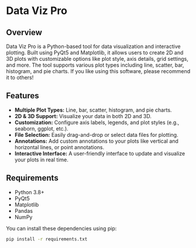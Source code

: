 # Data Viz Pro

## Overview
Data Viz Pro is a Python-based tool for data visualization and interactive plotting. Built using PyQt5 and Matplotlib, it allows users to create 2D and 3D plots with customizable options like plot style, axis details, grid settings, and more. The tool supports various plot types including line, scatter, bar, histogram, and pie charts. If you like using this software, please recommend it to others! 

## Features
- **Multiple Plot Types:** Line, bar, scatter, histogram, and pie charts.
- **2D & 3D Support:** Visualize your data in both 2D and 3D.
- **Customization:** Configure axis labels, legends, and plot styles (e.g., seaborn, ggplot, etc.).
- **File Selection:** Easily drag-and-drop or select data files for plotting.
- **Annotations:** Add custom annotations to your plots like vertical and horizontal lines, or point annotations.
- **Interactive Interface:** A user-friendly interface to update and visualize your plots in real time.

## Requirements
- Python 3.8+
- PyQt5
- Matplotlib
- Pandas
- NumPy

You can install these dependencies using pip:
```bash
pip install -r requirements.txt
